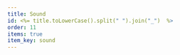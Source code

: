 ```yaml
---
title: Sound
id: <%= title.toLowerCase().split(" ").join("_")  %>
order: 11
items: true
item_key: sound
---
```


